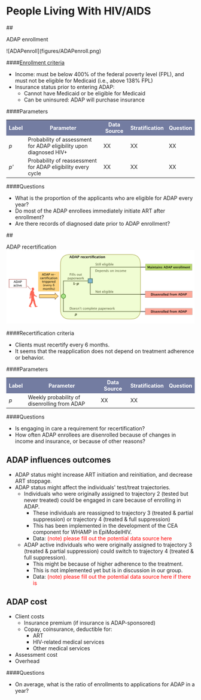 # People Living With HIV/AIDS

##<div id="ADAPenroll">ADAP enrollment</div>

<div id="ADAPenroll"></div>
![ADAPenroll](figures/ADAPenroll.png)

####[Enrollment criteria](http://adap.directory/washington#field_eligibility)
+ Income: must be below 400% of the federal poverty level (FPL), and must not be eligible for Medicaid (i.e., above 138% FPL)
+ Insurance status prior to entering ADAP:
    * Cannot have Medicaid or be eligible for Medicaid
    * Can be uninsured: ADAP will purchase insurance

####Parameters

<table>
<tr>
    <th bgcolor="#737CA1"><font COLOR="#FFFFFF"><strong>Label</strong></font></th>
    <th bgcolor="#737CA1"><font COLOR="#FFFFFF"><strong>Parameter</strong></font></th>
    <th bgcolor="#737CA1"><font COLOR="#FFFFFF"><strong>Data Source</strong></font></th>
    <th bgcolor="#737CA1"><font COLOR="#FFFFFF"><strong>Stratification</strong></font></th>
    <th bgcolor="#737CA1"><font COLOR="#FFFFFF"><strong>Question</strong></font></th>
</tr>

<tr>
    <td><i> p </i></td>
    <td> Probability of assessment for ADAP eligibility upon diagnosed HIV+ </td>
    <td> XX </td>
    <td> XX </td>
    <td> XX </td>
</tr>

<tr>
    <td><i> p' </i></td>
    <td> Probability of reassessment for ADAP eligibility every cycle </td>
    <td> XX </td>
    <td> XX </td>
    <td> XX </td>
</tr>
</table>

####Questions
* What is the proportion of the applicants who are eligible for ADAP every year? 
* Do most of the ADAP enrollees immediately initiate ART after enrollment?
* Are there records of diagnosed date prior to ADAP enrollment?


##<div id="ADAPrecertify">ADAP recertification</div>
![ADAPrecert](figures/ADAPrecert.png)

####Recertification criteria
- Clients must recertify every 6 months.
- It seems that the reapplication does not depend on treatment adherence or behavior. 


####Parameters
<table>
<tr>
    <th bgcolor="#737CA1"><font COLOR="#FFFFFF"><strong>Label</strong></font></th>
    <th bgcolor="#737CA1"><font COLOR="#FFFFFF"><strong>Parameter</strong></font></th>
    <th bgcolor="#737CA1"><font COLOR="#FFFFFF"><strong>Data Source</strong></font></th>
    <th bgcolor="#737CA1"><font COLOR="#FFFFFF"><strong>Stratification</strong></font></th>
    <th bgcolor="#737CA1"><font COLOR="#FFFFFF"><strong>Question</strong></font></th>
</tr>

<tr>
    <td><i> p </i></td>
    <td> Weekly probability of disenrolling from ADAP </td>
    <td> XX </td>
    <td> XX </td>
    <td> </td>
</tr>
</table>

####Questions

* Is engaging in care a requirement for recertification?
* How often ADAP enrollees are disenrolled because of changes in income and insurance, or because of other reasons? 


## <div id="ADAPoutcome">ADAP influences outcomes</div>
* ADAP status might increase ART initiation and reinitiation, and decrease ART stoppage.
* ADAP status might affect the individuals' test/treat trajectories. 
    - Individuals who were originally assigned to trajectory 2 (tested but never treated) could be engaged in care because of enrolling in ADAP. 
        + These individuals are reassigned to trajectory 3 (treated & partial suppression) or trajectory 4 (treated & full suppression)
        + This has been implemented in the development of the CEA component for WHAMP in EpiModelHIV.
        + Data: <font color="red"> (note) please fill out the potential data source here </font>
    - ADAP active individuals who were originally assigned to trajectory 3 (treated & partial suppression) could switch to trajectory 4 (treated & full suppression). 
        + This might be because of higher adherence to the treatment.
        + This is not implemented yet but is in discussion in our group. 
        + Data: <font color="red"> (note) please fill out the potential data source here if there is </font>


## <div id="ADAPcost">ADAP cost</div>
* Client costs
    - Insurance premium (if insurance is ADAP-sponsored)
    - Copay, coinsurance, deductible for:
      - ART
      - HIV-related medical services
      - Other medical services
* Assessment cost
* Overhead


####Questions

* On average, what is the ratio of enrollments to applications for ADAP in a year?
